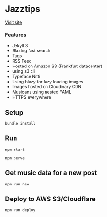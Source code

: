 # Jazztips

[Visit site](https://jazztips.se/)

### Features

+ Jekyll 3
+ Blazing fast search
+ Tags
+ RSS Feed
+ Hosted on Amazon S3 (Frankfurt datacenter)
+ using s3 cli
+ Typeface Nitti
+ Using blazy for lazy loading images
+ Images hosted on Cloudinary CDN
+ Musicans using nested YAML
+ HTTPS everywhere

## Setup

    bundle install

## Run

    npm start

    npm serve

## Get music data for a new post

    npm run new

## Deploy to AWS S3/Cloudflare

    npm run deploy
